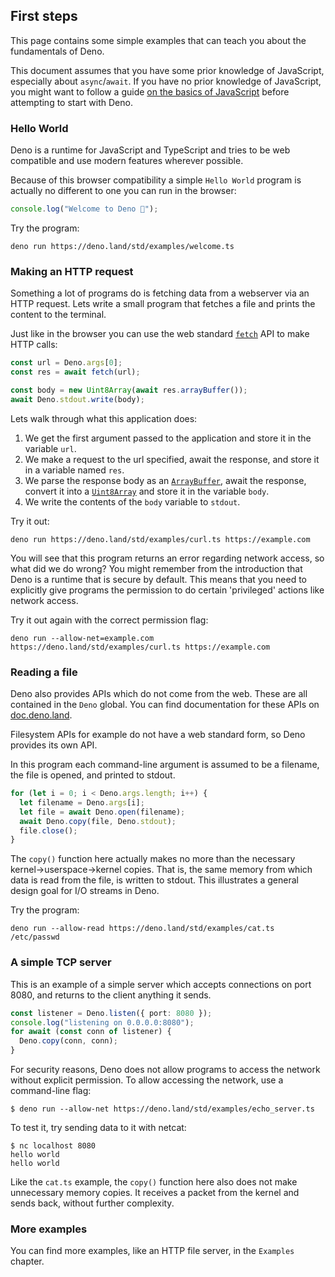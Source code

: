 ## First steps

This page contains some simple examples that can teach you about the
fundamentals of Deno.

This document assumes that you have some prior knowledge of JavaScript,
especially about `async`/`await`. If you have no prior knowledge of JavaScript,
you might want to follow a guide
[on the basics of JavaScript](https://developer.mozilla.org/en-US/docs/Learn/JavaScript)
before attempting to start with Deno.

### Hello World

Deno is a runtime for JavaScript and TypeScript and tries to be web compatible
and use modern features wherever possible.

Because of this browser compatibility a simple `Hello World` program is actually
no different to one you can run in the browser:

```ts
console.log("Welcome to Deno 🦕");
```

Try the program:

```shell
deno run https://deno.land/std/examples/welcome.ts
```

### Making an HTTP request

Something a lot of programs do is fetching data from a webserver via an HTTP
request. Lets write a small program that fetches a file and prints the content
to the terminal.

Just like in the browser you can use the web standard
[`fetch`](https://developer.mozilla.org/en-US/docs/Web/API/Fetch_API) API to
make HTTP calls:

```ts
const url = Deno.args[0];
const res = await fetch(url);

const body = new Uint8Array(await res.arrayBuffer());
await Deno.stdout.write(body);
```

Lets walk through what this application does:

1. We get the first argument passed to the application and store it in the
   variable `url`.
2. We make a request to the url specified, await the response, and store it in a
   variable named `res`.
3. We parse the response body as an
   [`ArrayBuffer`](https://developer.mozilla.org/en-US/docs/Web/JavaScript/Reference/Global_Objects/ArrayBuffer),
   await the response, convert it into a
   [`Uint8Array`](https://developer.mozilla.org/en-US/docs/Web/JavaScript/Reference/Global_Objects/Uint8Array)
   and store it in the variable `body`.
4. We write the contents of the `body` variable to `stdout`.

Try it out:

```shell
deno run https://deno.land/std/examples/curl.ts https://example.com
```

You will see that this program returns an error regarding network access, so
what did we do wrong? You might remember from the introduction that Deno is a
runtime that is secure by default. This means that you need to explicitly give
programs the permission to do certain 'privileged' actions like network access.

Try it out again with the correct permission flag:

```shell
deno run --allow-net=example.com https://deno.land/std/examples/curl.ts https://example.com
```

### Reading a file

Deno also provides APIs which do not come from the web. These are all contained
in the `Deno` global. You can find documentation for these APIs on
[doc.deno.land](https://doc.deno.land/https/github.com/denoland/deno/releases/latest/download/lib.deno.d.ts).

Filesystem APIs for example do not have a web standard form, so Deno provides
its own API.

In this program each command-line argument is assumed to be a filename, the file
is opened, and printed to stdout.

```ts
for (let i = 0; i < Deno.args.length; i++) {
  let filename = Deno.args[i];
  let file = await Deno.open(filename);
  await Deno.copy(file, Deno.stdout);
  file.close();
}
```

The `copy()` function here actually makes no more than the necessary
kernel→userspace→kernel copies. That is, the same memory from which data is read
from the file, is written to stdout. This illustrates a general design goal for
I/O streams in Deno.

Try the program:

```shell
deno run --allow-read https://deno.land/std/examples/cat.ts /etc/passwd
```

### A simple TCP server

This is an example of a simple server which accepts connections on port 8080,
and returns to the client anything it sends.

```ts
const listener = Deno.listen({ port: 8080 });
console.log("listening on 0.0.0.0:8080");
for await (const conn of listener) {
  Deno.copy(conn, conn);
}
```

For security reasons, Deno does not allow programs to access the network without
explicit permission. To allow accessing the network, use a command-line flag:

```shell
$ deno run --allow-net https://deno.land/std/examples/echo_server.ts
```

To test it, try sending data to it with netcat:

```shell
$ nc localhost 8080
hello world
hello world
```

Like the `cat.ts` example, the `copy()` function here also does not make
unnecessary memory copies. It receives a packet from the kernel and sends back,
without further complexity.

### More examples

You can find more examples, like an HTTP file server, in the `Examples` chapter.
